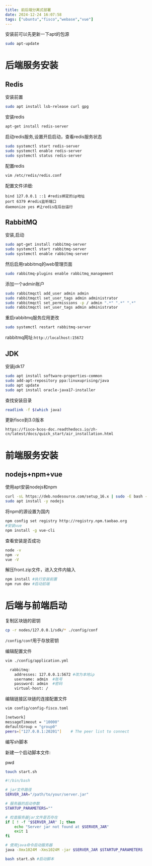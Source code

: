 ```yaml
---
title: 前后端分离式部署
date: 2024-12-24 16:07:58
tags: ["ubuntu","fisco","webase","vue"]
---
```

安装前可以先更新一下apt的包源

```sh
sudo apt-update
```

# 后端服务安装

## Redis

安装前置

```sh
sudo apt install lsb-release curl gpg
```

安装redis

```sh
apt-get install redis-server
```

启动redis服务,设置开启启动，查看redis服务状态

```sh
sudo systemctl start redis-server
sudo systemctl enable redis-server
sudo systemctl status redis-server
```

配置redis

```sh
vim /etc/redis/redis.conf
```

配置文件详细:

```
bind 127.0.0.1 ::1 #redis绑定的ip地址
port 6379 #redis监听端口
daemonize yes #让redis在后台运行
```

## RabbitMQ

安装,启动

```sh
sudo apt-get install rabbitmq-server
sudo systemctl start rabbitmq-server
sudo systemctl enable rabbitmq-server
```

然后启用rabbitmq的web管理页面

```sh
sudo rabbitmq-plugins enable rabbitmq_management
```

添加一个admin账户

```sh
sudo rabbitmqctl add_user admin admin
sudo rabbitmqctl set_user_tags admin administrator
sudo rabbitmqctl set_permissions -p / admin ".*" ".*" ".*"
sudo rabbitmqctl set_user_tags admin administrator
```

重启rabbitmq服务应用更改

```sh
sudo systemctl restart rabbitmq-server
```

rabbitmq网址:`http://localhost:15672`

## JDK

安装jdk17

```sh
sudo apt install software-properties-common
sudo add-apt-repository ppa:linuxuprising/java
sudo apt update
sudo apt install oracle-java17-installer
```

查找安装目录

```sh
readlink -f $(which java)
```

更新fisco到3.0版本

```url
https://fisco-bcos-doc.readthedocs.io/zh-cn/latest/docs/quick_start/air_installation.html
```

# 前端服务安装

## nodejs+npm+vue

使用apt安装nodejs和npm

```sh
curl -sL https://deb.nodesource.com/setup_16.x | sudo -E bash -
sudo apt install -y nodejs
```

将npm的源设置为国内

```sh
npm config set registry http://registry.npm.taobao.org
#安装vue
npm install -g vue-cli
```

查看安装是否成功

```sh
node -v
npm -v
vue -V
```

解压front.zip文件，进入文件内输入

```sh
npm install #执行安装前置
npm run dev #启动前端
```

# 后端与前端启动

复制区块链的密钥

```sh
cp -r nodes/127.0.0.1/sdk/* ./config/conf
```

`/config/conf`用于存放密钥

编辑配置文件

```sh
vim ./config/application.yml
```

```sh
  rabbitmq:
    addresses: 127.0.0.1:5672 #改为本地ip
    username: admin  #账号
    password: admin  #密码
    virtual-host: /
```

编辑链接区块链的连接配置文件

```sh
vim config/config-fisco.toml
```

```sh
[network]
messageTimeout = "10000"
defaultGroup = "group0"
peers=["127.0.0.1:20201"]    # The peer list to connect
```

编写sh脚本

新建一个启动脚本文件:

pwd

```sh
touch start.sh
```

```sh
#!/bin/bash

# jar文件路径
SERVER_JAR="/path/to/your/server.jar"

# 服务器的启动参数
STARTUP_PARAMETERS=""

# 检查服务器jar文件是否存在
if [ ! -f "$SERVER_JAR" ]; then
    echo "Server jar not found at $SERVER_JAR"
    exit 1
fi

# 使用java命令启动服务器
java -Xmx1024M -Xms1024M -jar $SERVER_JAR $STARTUP_PARAMETERS
```

```sh
bash start.sh #启动脚本
```

